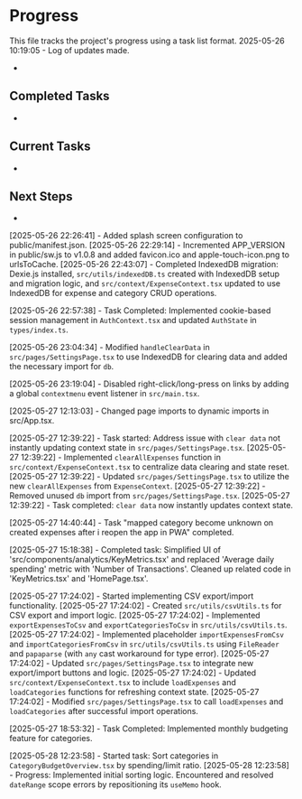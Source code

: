 # Progress

This file tracks the project's progress using a task list format.
2025-05-26 10:19:05 - Log of updates made.

-

## Completed Tasks

-

## Current Tasks

-

## Next Steps

-

[2025-05-26 22:26:41] - Added splash screen configuration to public/manifest.json.
[2025-05-26 22:29:14] - Incremented APP_VERSION in public/sw.js to v1.0.8 and added favicon.ico and apple-touch-icon.png to urlsToCache.
[2025-05-26 22:43:07] - Completed IndexedDB migration: Dexie.js installed, `src/utils/indexedDB.ts` created with IndexedDB setup and migration logic, and `src/context/ExpenseContext.tsx` updated to use IndexedDB for expense and category CRUD operations.

[2025-05-26 22:57:38] - Task Completed: Implemented cookie-based session management in `AuthContext.tsx` and updated `AuthState` in `types/index.ts`.

[2025-05-26 23:04:34] - Modified `handleClearData` in `src/pages/SettingsPage.tsx` to use IndexedDB for clearing data and added the necessary import for `db`.

[2025-05-26 23:19:04] - Disabled right-click/long-press on links by adding a global `contextmenu` event listener in `src/main.tsx`.

[2025-05-27 12:13:03] - Changed page imports to dynamic imports in src/App.tsx.

[2025-05-27 12:39:22] - Task started: Address issue with `clear data` not instantly updating context state in `src/pages/SettingsPage.tsx`.
[2025-05-27 12:39:22] - Implemented `clearAllExpenses` function in `src/context/ExpenseContext.tsx` to centralize data clearing and state reset.
[2025-05-27 12:39:22] - Updated `src/pages/SettingsPage.tsx` to utilize the new `clearAllExpenses` from `ExpenseContext`.
[2025-05-27 12:39:22] - Removed unused `db` import from `src/pages/SettingsPage.tsx`.
[2025-05-27 12:39:22] - Task completed: `clear data` now instantly updates context state.

[2025-05-27 14:40:44] - Task "mapped category become unknown on created expenses after i reopen the app in PWA" completed.

[2025-05-27 15:18:38] - Completed task: Simplified UI of 'src/components/analytics/KeyMetrics.tsx' and replaced 'Average daily spending' metric with 'Number of Transactions'. Cleaned up related code in 'KeyMetrics.tsx' and 'HomePage.tsx'.

[2025-05-27 17:24:02] - Started implementing CSV export/import functionality.
[2025-05-27 17:24:02] - Created `src/utils/csvUtils.ts` for CSV export and import logic.
[2025-05-27 17:24:02] - Implemented `exportExpensesToCsv` and `exportCategoriesToCsv` in `src/utils/csvUtils.ts`.
[2025-05-27 17:24:02] - Implemented placeholder `importExpensesFromCsv` and `importCategoriesFromCsv` in `src/utils/csvUtils.ts` using `FileReader` and `papaparse` (with `any` cast workaround for type error).
[2025-05-27 17:24:02] - Updated `src/pages/SettingsPage.tsx` to integrate new export/import buttons and logic.
[2025-05-27 17:24:02] - Updated `src/context/ExpenseContext.tsx` to include `loadExpenses` and `loadCategories` functions for refreshing context state.
[2025-05-27 17:24:02] - Modified `src/pages/SettingsPage.tsx` to call `loadExpenses` and `loadCategories` after successful import operations.

[2025-05-27 18:53:32] - Task Completed: Implemented monthly budgeting feature for categories.

[2025-05-28 12:23:58] - Started task: Sort categories in `CategoryBudgetOverview.tsx` by spending/limit ratio.
[2025-05-28 12:23:58] - Progress: Implemented initial sorting logic. Encountered and resolved `dateRange` scope errors by repositioning its `useMemo` hook.
